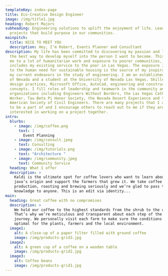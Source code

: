 ```yaml
---
templateKey: index-page
title: Eco-Creative Design Engineer
image: /img/title1.jpg
heading: Robert Majors
subheading: Engineering solutions to uplift the enjoyment of life. Leading
  projects that build purpose in our communities.
mainpitch:
  title: NICE TO MEET YOU
  description: Hey, I’m Robert, Events Planner and Consultant
description: My life has been committed to discovering my passion and learning
  the best way to develop myself into the person I want to become. This has led
  me to a lot of humanitarian work and exposure to poorer communities, which
  includes my existing service to the poor in Las Vegas. The exposure I have had
  to the human need for sustainable housing is the source of my inspiration for
  my current endeavors in the study of engineering. I am an established resident
  of Nevada and a student at the University of Nevada Las Vegas. Skilled in
  design practices, Microsoft Office, AutoCad, engineering and construction
  concepts. I fill roles of leadership and teamwork in the community and in
  organizations including Engineers Without Borders, the Las Vegas Catholic
  Worker, Tau Beta Pi Honor Society, the Nevada Desert Experience and the
  American Society of Civil Engineers. There are many projects that I am proud
  to be a part of and I encourage others to reach out to me if they are
  interested in working on a project together.
intro:
  blurbs:
    - image: /img/coffee.png
      text: |
        Event Planning
    - image: /img/consult.jpeg
      text: Consulting
    - image: /img/tutorials.png
      text: "Architecture "
    - image: /img/community.jpeg
      text: Community Service
  heading: What I offer
  description: >
    Kaldi is the ultimate spot for coffee lovers who want to learn about their
    java’s origin and support the farmers that grew it. We take coffee
    production, roasting and brewing seriously and we’re glad to pass that
    knowledge to anyone. This is an edit via identity...
main:
  heading: Great coffee with no compromises
  description: >
    We hold our coffee to the highest standards from the shrub to the cup.
    That’s why we’re meticulous and transparent about each step of the coffee’s
    journey. We personally visit each farm to make sure the conditions are
    optimal for the plants, farmers and the local environment.
  image1:
    alt: A close-up of a paper filter filled with ground coffee
    image: /img/products-grid3.jpg
  image2:
    alt: A green cup of a coffee on a wooden table
    image: /img/products-grid2.jpg
  image3:
    alt: Coffee beans
    image: /img/products-grid1.jpg
---
```

